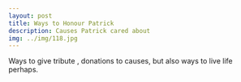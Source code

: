 ```yaml
---
layout: post
title: Ways to Honour Patrick
description: Causes Patrick cared about
img: ../img/118.jpg
---
```


Ways to give tribute , donations to causes, but also ways to live life perhaps.
